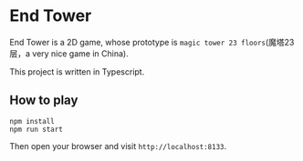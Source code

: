 # End Tower

End Tower is a 2D game, whose prototype is `magic tower 23 floors`(魔塔23层，a very nice game in China).

This project is written in Typescript.

## How to play

```shell
npm install
npm run start
```
Then open your browser and visit `http://localhost:8133`.